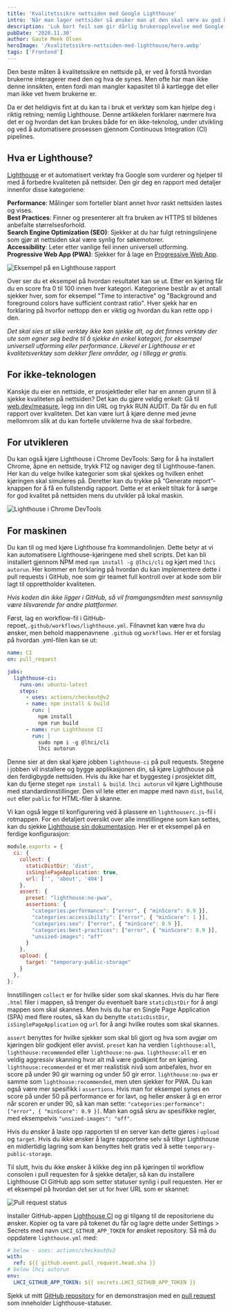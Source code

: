 ```yaml
---
title: 'Kvalitetssikre nettsiden med Google Lighthouse'
intro: 'Når man lager nettsider så ønsker man at den skal være av god kvalitet for å gi mest mulig verdi for brukerne. Dette er en kort innføring i hvordan man med få ressurser kan luke bort feil som gir dårlig brukeropplevelse.'
description: 'Luk bort feil som gir dårlig brukeropplevelse med Google Lighthouse. Les mer her >>'
pubDate: '2020.11.30'
author: Gaute Meek Olsen
heroImage: '/kvalitetssikre-nettsiden-med-lighthouse/hero.webp'
tags: ['Frontend']
---
```


Den beste måten å kvalitetssikre en nettside på, er ved å forstå hvordan brukerne interagerer med den og hva de synes. Men ofte har man ikke denne innsikten, enten fordi man mangler kapasitet til å kartlegge det eller man ikke vet hvem brukerne er.

Da er det heldigvis fint at du kan ta i bruk et verktøy som kan hjelpe deg i riktig retning; nemlig Lighthouse. Denne artikkelen forklarer nærmere hva det er og hvordan det kan brukes både for en ikke-teknolog, under utvikling og ved å automatisere prosessen gjennom Continuous Integration (CI) pipelines.

## Hva er Lighthouse?

[Lighthouse](https://developers.google.com/web/tools/lighthouse/) er et automatisert verktøy fra Google som vurderer og hjelper til med å forbedre kvaliteten på nettsider. Den gir deg en rapport med detaljer innenfor disse kategoriene:

**Performance**: Målinger som forteller blant annet hvor raskt nettsiden lastes og vises.  
**Best Practices**: Finner og presenterer alt fra bruken av HTTPS til bildenes anbefalte størrelsesforhold.  
**Search Engine Optimization (SEO)**: Sjekker at du har fulgt retningslinjene som gjør at nettsiden skal være synlig for søkemotorer.   
**Accessibility**: Leter etter vanlige feil innen universell utforming.   
**Progressive Web App (PWA)**: Sjekker for å lage en [Progressive Web App](https://web.dev/pwa-checklist/).

![Eksempel på en Lighthouse rapport](/kvalitetssikre-nettsiden-med-lighthouse/rapport.webp)

Over ser du et eksempel på hvordan resultatet kan se ut. Etter en kjøring får du en score fra 0 til 100 innen hver kategori. Kategoriene består av et antall sjekker hver, som for eksempel "Time to interactive" og "Background and foreground colors have sufficient contrast ratio". Hver sjekk har en forklaring på hvorfor nettopp den er viktig og hvordan du kan rette opp i den.

*Det skal sies at slike verktøy ikke kan sjekke alt, og det finnes verktøy der ute som egner seg bedre til å sjekke én enkel kategori, for eksempel universell utforming eller performance. Likevel er Lighthouse er et kvalitetsverktøy som dekker flere områder, og i tillegg er gratis.*

## For ikke-teknologen

Kanskje du eier en nettside, er prosjektleder eller har en annen grunn til å sjekke kvaliteten på nettsiden? Det kan du gjøre veldig enkelt: Gå til [web.dev/measure](https://web.dev/measure/), legg inn din URL og trykk RUN AUDIT. Da får du en full rapport over kvaliteten. Det kan være lurt å kjøre denne med jevne mellomrom slik at du kan fortelle utviklerne hva de skal forbedre.

## For utvikleren

Du kan også kjøre Lighthouse i Chrome DevTools: Sørg for å ha installert Chrome, åpne en nettside, trykk F12 og naviger deg til Lighthouse-fanen. Her kan du velge hvilke kategorier som skal sjekkes og hvilken enhet kjøringen skal simuleres på. Deretter kan du trykke på “Generate report”-knappen for å få en fullstendig rapport. Dette er et enkelt tiltak for å sørge for god kvalitet på nettsiden mens du utvikler på lokal maskin.

![Lighthouse i Chrome DevTools](/kvalitetssikre-nettsiden-med-lighthouse/devtools.webp)

## For maskinen

Du kan til og med kjøre Lighthouse fra kommandolinjen. Dette betyr at vi kan automatisere Lighthouse-kjøringene med shell scripts. Det kan bli installert gjennom NPM med `npm install -g @lhci/cli` og kjørt med `lhci autorun`. Her kommer en forklaring på hvordan du kan implementere dette i pull requests i GitHub, noe som gir teamet full kontroll over at kode som blir lagt til opprettholder kvaliteten.

_Hvis koden din ikke ligger i GitHub, så vil framgangsmåten mest sannsynlig være tilsvarende for andre plattformer._

Først, lag en workflow-fil i GitHub-repoet,`.github/workflows/lighthouse.yml`. Filnavnet kan være hva du ønsker, men behold mappenavnene `.github` og `workflows`. Her er et forslag på hvordan .yml-filen kan se ut:

```yml
name: CI
on: pull_request

jobs:
  lighthouse-ci:
    runs-on: ubuntu-latest
    steps:
      - uses: actions/checkout@v2
      - name: npm install & build
        run: |
          npm install
          npm run build
      - name: run Lighthouse CI
        run: |
          sudo npm i -g @lhci/cli
          lhci autorun
```

Denne sier at den skal kjøre jobben `lighthouse-ci` på pull requests. Stegene i jobben vil installere og bygge applikasjonen din, så kjøre Lighthouse på den ferdigbygde nettsiden. Hvis du ikke har et byggesteg i prosjektet ditt, kan du fjerne steget `npm install & build`. `lhci autorun` vil kjøre Lighthouse med standardinnstillinger. Den vil lete etter en mappe med navn `dist`, `build`, `out` eller `public` for HTML-filer å skanne.

Vi kan også legge til konfigurering ved å plassere en `lighthouserc.js`-fil i rotmappen. For en detaljert oversikt over alle innstillingene som kan settes, kan du sjekke [Lighthouse sin dokumentasjon](https://github.com/GoogleChrome/lighthouse-ci/blob/master/docs/configuration.md). Her er et eksempel på en ferdige konfigurasjon:

```js
module.exports = {
  ci: {
    collect: {
      staticDistDir: 'dist',
      isSinglePageApplication: true,
      url: ['', 'about', '404']
    },
    assert: {
      preset: "lighthouse:no-pwa",
      assertions: {
        "categories:performance": ["error", { "minScore": 0.9 }],
        "categories:accessibility": ["error", { "minScore": 1 }],
        "categories:seo": ["error", { "minScore": 0.9 }],
        "categories:best-practices": ["error", { "minScore": 0.9 }],
        "unsized-images": "off"
      }
    },
    upload: {
      target: "temporary-public-storage"
    }
  },
};
```

Innstillingen `collect` er for hvilke sider som skal skannes. Hvis du har flere `.html` filer i mappen, så trenger du eventuelt bare `staticDistDir` for å angi mappen som skal skannes. Men hvis du har en Single Page Application (SPA) med flere routes, så kan du benytte `staticDistDir`, `isSinglePageApplication` og `url` for å angi hvilke routes som skal skannes.

`assert` benyttes for hvilke sjekker som skal bli gjort og hva som avgjør om kjøringen blir godkjent eller avvist. `preset` kan ha verdien `lighthouse:all`, `lighthouse:recommended` eller `lighthouse:no-pwa`. `lighthouse:all` er en veldig aggressiv skanning hvor alt må være godkjent for en kjøring. `lighthouse:recommended` er et mer realistisk nivå som anbefales, hvor en score på under 90 gir warning og under 50 gir error. `lighthouse:no-pwa` er samme som `lighthouse:recommended`, men uten sjekker for PWA. Du kan også være mer spesifikk i `assertions`. Hvis man for eksempel synes en score på under 50 på performance er for lavt, og heller ønsker å gi en error når scoren er under 90, så kan man sette: `"categories:performance": ["error", { "minScore": 0.9 }]`. Man kan også skru av spesifikke regler, med eksempelvis `"unsized-images": "off"`.

Hvis du ønsker å laste opp rapporten til en server kan dette gjøres i `upload` og `target`. Hvis du ikke ønsker å lagre rapportene selv så tilbyr Lighthouse en midlertidig lagring som kan benyttes helt gratis ved å sette `temporary-public-storage`.

Til slutt, hvis du ikke ønsker å klikke deg inn på kjøringen til workflow consolen i pull requesten for å sjekke detaljer, så kan du installere Lighthouse CI GitHub app som setter statuser synlig i pull requesten. Her er et eksempel på hvordan det ser ut for hver URL som er skannet:

![Pull request status](/kvalitetssikre-nettsiden-med-lighthouse/scan.webp)

Installer GitHub-appen [Lighthouse CI](https://github.com/apps/lighthouse-ci) og gi tilgang til de repositoriene du ønsker. Kopier og ta vare på tokenet du får og lagre dette under Settings > Secrets med navn `LHCI_GITHUB_APP_TOKEN` for ønsket repository. Så må du oppdatere `lighthouse.yml` med:

```yml
# below - uses: actions/checkout@v2
with:
  ref: ${{ github.event.pull_request.head.sha }}
# below lhci autorun
env:
  LHCI_GITHUB_APP_TOKEN: ${{ secrets.LHCI_GITHUB_APP_TOKEN }}
```

Sjekk ut mitt [GitHub repository](https://github.com/gautemo/lighthouse-example) for en demonstrasjon med en [pull request](https://github.com/gautemo/lighthouse-example/pull/9) som inneholder Lighthouse-statuser.
